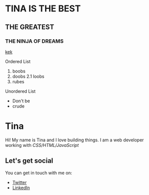 # TINA IS THE BEST
## THE GREATEST 
### THE NINJA OF DREAMS

[kek](https://www.lawsonisawesome.com)

Ordered List

1. boobs
2. doobs
2.1 loobs
3. rubes

Unordered List

- Don't be
- crude

# Tina
Hi! My name is Tina and I love building things.
I am a web developer working with *CSS/HTML/JavaScript*
## Let's get social
You can get in touch with me on:
- [Twitter](https://twitter.com/tmilawson)
- [LinkedIn](https://lnkedin.com/tinalawson)
